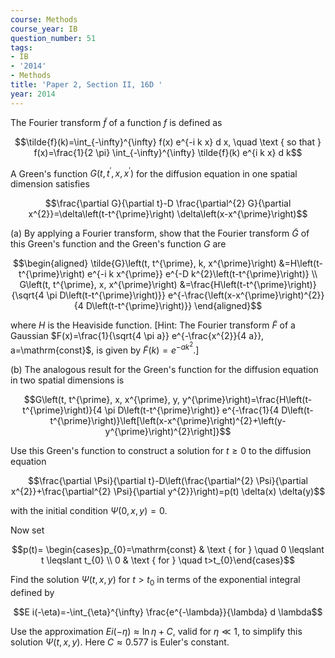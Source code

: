 ```yaml
---
course: Methods
course_year: IB
question_number: 51
tags:
- IB
- '2014'
- Methods
title: 'Paper 2, Section II, 16D '
year: 2014
---
```




The Fourier transform $\tilde{f}$ of a function $f$ is defined as

$$\tilde{f}(k)=\int_{-\infty}^{\infty} f(x) e^{-i k x} d x, \quad \text { so that } f(x)=\frac{1}{2 \pi} \int_{-\infty}^{\infty} \tilde{f}(k) e^{i k x} d k$$

A Green's function $G\left(t, t^{\prime}, x, x^{\prime}\right)$ for the diffusion equation in one spatial dimension satisfies

$$\frac{\partial G}{\partial t}-D \frac{\partial^{2} G}{\partial x^{2}}=\delta\left(t-t^{\prime}\right) \delta\left(x-x^{\prime}\right)$$

(a) By applying a Fourier transform, show that the Fourier transform $\tilde{G}$ of this Green's function and the Green's function $G$ are

$$\begin{aligned}
\tilde{G}\left(t, t^{\prime}, k, x^{\prime}\right) &=H\left(t-t^{\prime}\right) e^{-i k x^{\prime}} e^{-D k^{2}\left(t-t^{\prime}\right)} \\
G\left(t, t^{\prime}, x, x^{\prime}\right) &=\frac{H\left(t-t^{\prime}\right)}{\sqrt{4 \pi D\left(t-t^{\prime}\right)}} e^{-\frac{\left(x-x^{\prime}\right)^{2}}{4 D\left(t-t^{\prime}\right)}}
\end{aligned}$$

where $H$ is the Heaviside function. [Hint: The Fourier transform $\tilde{F}$ of a Gaussian $F(x)=\frac{1}{\sqrt{4 \pi a}} e^{-\frac{x^{2}}{4 a}}, a=\mathrm{const}$, is given by $\left.\tilde{F}(k)=e^{-a k^{2}} .\right]$

(b) The analogous result for the Green's function for the diffusion equation in two spatial dimensions is

$$G\left(t, t^{\prime}, x, x^{\prime}, y, y^{\prime}\right)=\frac{H\left(t-t^{\prime}\right)}{4 \pi D\left(t-t^{\prime}\right)} e^{-\frac{1}{4 D\left(t-t^{\prime}\right)}\left[\left(x-x^{\prime}\right)^{2}+\left(y-y^{\prime}\right)^{2}\right]}$$

Use this Green's function to construct a solution for $t \geqslant 0$ to the diffusion equation

$$\frac{\partial \Psi}{\partial t}-D\left(\frac{\partial^{2} \Psi}{\partial x^{2}}+\frac{\partial^{2} \Psi}{\partial y^{2}}\right)=p(t) \delta(x) \delta(y)$$

with the initial condition $\Psi(0, x, y)=0$.

Now set

$$p(t)= \begin{cases}p_{0}=\mathrm{const} & \text { for } \quad 0 \leqslant t \leqslant t_{0} \\ 0 & \text { for } \quad t>t_{0}\end{cases}$$

Find the solution $\Psi(t, x, y)$ for $t>t_{0}$ in terms of the exponential integral defined by

$$E i(-\eta)=-\int_{\eta}^{\infty} \frac{e^{-\lambda}}{\lambda} d \lambda$$

Use the approximation $E i(-\eta) \approx \ln \eta+C$, valid for $\eta \ll 1$, to simplify this solution $\Psi(t, x, y)$. Here $C \approx 0.577$ is Euler's constant.